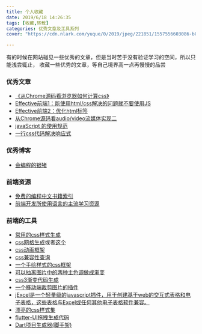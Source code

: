 ```yaml
---
title: 个人收藏
date: 2019/6/18 14:26:35
tags: [收藏,转载]
categories: 优秀文章及工具系列
cover: "https://cdn.nlark.com/yuque/0/2019/jpeg/221851/1557556603086-b002f720-c9b3-45eb-8baf-efdb7ae4c99c.jpeg"

---
```


有的时候在网站碰见一些优秀的文章，但是当时苦于没有验证学习的空间，所以只能浅尝辄止，
收藏一些优秀的文章，等自己境界高一点再慢慢的品尝
<!--more-->

### 优秀文章
 - [《从Chrome源码看浏览器如何计算css》](https://nextfe.com/how-chrome-compute-css/)
 - [Effective前端1：能使用html/css解决的问题就不要使用JS](https://www.yinchengli.com/2016/09/17/using-html-css-instead-of-js/)
 - [Effective前端2：优化html标签](https://www.yinchengli.com/2016/09/25/make-the-best-of-html-label/)
 - [从Chrome源码看audio/video流媒体实现二](https://www.yinchengli.com/2018/08/12/chrome-media-stream-2/)
 - [javaScript 的使用规范](https://github.com/lin-123/javascript)
 - [一行css代码解决响应式](https://juejin.im/post/5d0ad9a4f265da1bae38ffe6?utm_source=gold_browser_extension)

### 优秀博客
 - [会编程的银猪](https://www.yinchengli.com/)

### 前端资源
 - [免费的编程中文书籍索引](https://github.com/justjavac/free-programming-books-zh_CN#web)
 - [前端开发所使用语言的主流学习资源](https://github.com/icepy/Front-End-Develop-Guide)

### 前端的工具 
  - [常用的css样式生成](https://qishaoxuan.github.io/css_tricks/)
  - [css网格生成](https://cssgrid-generator.netlify.com/)或者[这个](http://grid.malven.co/)
  - [css动画框架](https://daneden.github.io/animate.css/)
  - [css兼容性查询](https://caniuse.com/)
  - [一个手绘样式的css框架](https://www.getpapercss.com/)
  - [可以抽离图片中的两种主色调做成渐变](https://benhowdle89.github.io/grade/)
  - [css3渐变代码生成](https://www.bestvist.com/css-gradient)
  - [一个移动端裁剪图片的插件](https://github.com/sayll/h5-cropper)
  - [jExcel是一个轻量级的javascript插件，用于创建基于web的交互式表格和电子表格，这些表格与Excel或任何其他电子表格软件兼容。](https://github.com/paulhodel/jexcel)
  - [漂亮的css样式集](https://cssfx.dev/)
  - [flutter-UI拖拽生成代码](https://flutterstudio.app/)
  - [ Dart项目生成器(脚手架)](https://github.com/dart-lang/stagehand)